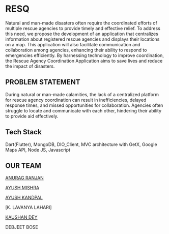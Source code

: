 
# RESQ

Natural and man-made disasters often require the coordinated efforts of multiple rescue agencies to provide timely and effective relief. To address this need, we propose the development of an application that centralizes information about registered rescue agencies and displays their locations on a map. This application will also facilitate communication and collaboration among agencies, enhancing their ability to respond to emergencies efficiently. By harnessing technology to improve coordination, the Rescue Agency Coordination Application aims to save lives and reduce the impact of disasters.


## PROBLEM STATEMENT
During natural or man-made calamities, the lack of a centralized platform for rescue agency coordination can result in inefficiencies, delayed response times, and missed opportunities for collaboration. Agencies often struggle to locate and communicate with each other, hindering their ability to provide aid effectively. 

## Tech Stack

Dart(Flutter),
MongoDB,
DIO_Client,
MVC architecture with GetX,
Google Maps API,
Node JS,
Javascript



## OUR TEAM
[ANURAG RANJAN](https://github.com/AnuragRanjan2003)

[AYUSH MISHRA](https://github.com/mAyush45)

[AYUSH KANDPAL](https://github.com/ayush290104)

[K. LAVANYA LAHARI]

[KAUSHAN DEY](https://github.com/KaushanDey)

DEBJEET BOSE








